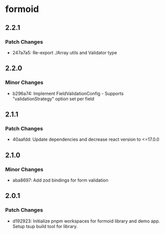 # formoid

## 2.2.1

### Patch Changes

- 247a7a5: Re-export ./Array utils and Validator type

## 2.2.0

### Minor Changes

- b296a74: Implement FieldValidationConfig - Supports "validationStrategy" option set per field

## 2.1.1

### Patch Changes

- 40aafdd: Update dependencies and decrease react version to <=17.0.0

## 2.1.0

### Minor Changes

- aba8697: Add zod bindings for form validation

## 2.0.1

### Patch Changes

- d192923: Initialize pnpm workspaces for formoid library and demo app. Setup tsup build tool for library.
